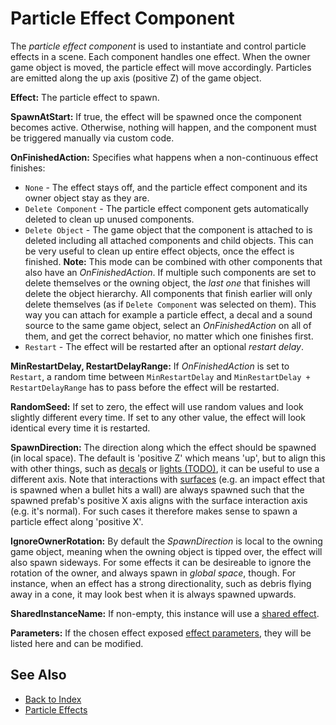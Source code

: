 # Particle Effect Component

The *particle effect component* is used to instantiate and control particle effects in a scene. Each component handles one effect. When the owner game object is moved, the particle effect will move accordingly. Particles are emitted along the up axis (positive Z) of the game object.

**Effect:** The particle effect to spawn.

**SpawnAtStart:** If true, the effect will be spawned once the component becomes active. Otherwise, nothing will happen, and the component must be triggered manually via custom code.

**OnFinishedAction:** Specifies what happens when a non-continuous effect finishes:

* `None` - The effect stays off, and the particle effect component and its owner object stay as they are.
* `Delete Component` - The particle effect component gets automatically deleted to clean up unused components.
* `Delete Object` - The game object that the component is attached to is deleted including all attached components and child objects. This can be very useful to clean up entire effect objects, once the effect is finished. **Note:** This mode can be combined with other components that also have an *OnFinishedAction*. If multiple such components are set to delete themselves or the owning object, the *last one* that finishes will delete the object hierarchy. All components that finish earlier will only delete themselves (as if `Delete Component` was selected on them). This way you can attach for example a particle effect, a decal and a sound source to the same game object, select an *OnFinishedAction* on all of them, and get the correct behavior, no matter which one finishes first.
* `Restart` - The effect will be restarted after an optional *restart delay*.

**MinRestartDelay, RestartDelayRange:** If *OnFinishedAction* is set to `Restart`, a random time between `MinRestartDelay` and `MinRestartDelay + RestartDelayRange` has to pass before the effect will be restarted.

**RandomSeed:** If set to zero, the effect will use random values and look slightly different every time. If set to any other value, the effect will look identical every time it is restarted.

**SpawnDirection:** The direction along which the effect should be spawned (in local space). The default is 'positive Z' which means 'up', but to align this with other things, such as [decals](../decals.md) or [lights (TODO)](../../graphics/lighting/lighting-overview.md), it can be useful to use a different axis. Note that interactions with [surfaces](../../materials/surfaces.md) (e.g. an impact effect that is spawned when a bullet hits a wall) are always spawned such that the spawned prefab's positive X axis aligns with the surface interaction axis (e.g. it's normal). For such cases it therefore makes sense to spawn a particle effect along 'positive X'.

**IgnoreOwnerRotation:** By default the *SpawnDirection* is local to the owning game object, meaning when the owning object is tipped over, the effect will also spawn sideways. For some effects it can be desireable to ignore the rotation of the owner, and always spawn in *global space*, though. For instance, when an effect has a strong directionality, such as debris flying away in a cone, it may look best when it is always spawned upwards.

**SharedInstanceName:** If non-empty, this instance will use a [shared effect](particle-effects-overview.md#shared-effects).

**Parameters:** If the chosen effect exposed [effect parameters](particle-effects-overview.md#effect-parameters), they will be listed here and can be modified.

## See Also

* [Back to Index](../../index.md)
* [Particle Effects](particle-effects-overview.md)
